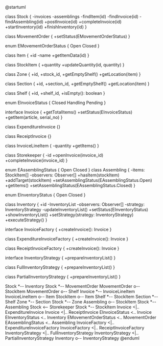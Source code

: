 @startuml

class Stock {
  -invoices
  -assemblings
  -findItem(id)
  -findInvoice(id)
  -findAssembling(id)
  +postInvoice(id)
  +completeInvoice(id)
  +startInventory(id)
  +finishInventory(id)
}

class MovementOrder {
  +setStatus(EMovementOrderStatus)
}

enum EMovementOrderStatus {
  Open
  Closed
}

class Item {
  +id
  -name
  +getItemData(id)
}

class StockItem {
  +quantity
  +updateQuantity(id, quantity)
}

class Zone {
  +id,
  +stock_id,
  +getEmptyShelf()
  +getLocation(item)
}

class Section {
  +id,
  +section_id,
  +getEmptyShelf()
  +getLocation(item)
}

class Shelf {
  +id,
  +shelf_id,
  +isEmpty(): boolean
}

enum EInvoiceStatus {
  Closed
  Handling
  Pending
}

interface Invoice {
  +getTotalItems()
  +setStatus(EInvoiceStatus)
  +getItem(article, serial_no)
}

class ExpenditureInvoice {}

class ReceiptInvoice {}

class InvoiceLineItem {
  -quantity
  +getItems()
}

class Storekeeper {
  -id
  +openInvoice(invoice_id)
  +completeInvoice(invoice_id)
}

enum EAssemblingStatus {
  Open
  Closed
}
class Assembling {
  -items: StockItem[]
  -observers: Observer[]
  +hasItem(stockItem)
  +addTarget(stockItem)
  +setAssemblingStatus(EAssemblingStatus.Open)
  +getitems()
  +setAssemblingStatus(EAssemblingStatus.Closed)
}

enum EInventoryStatus {
  Open
  Closed
}

class Inventory {
  +id
  -InventoryList
  -observers: Observer[]
  -strategy: InventoryStrategy
  -updateInventoryList()
  +setStatus(EInventoryStatus)
  +showInventoryList()
  +setStrategy(strategy: InventoryStrategy)
  +executeStrategy()
}

interface InvoiceFactory {
  +createInvoice(): Invoice
}

class ExpenditureInvoiceFactory {
  +createInvoice(): Invoice
}

class ReceiptInvoiceFactory {
  +createInvoice(): Invoice
}

interface InventoryStrategy {
  +prepareInventoryList()
}

class FullInventoryStrategy {
  +prepareInventoryList()
}

class PartialInventoryStrategy {
  +prepareInventoryList()
}

Stock *-- Inventory
Stock *-- MovementOrder
MovementOrder o-- StockItem
MovementOrder o-- Shelf
Invoice *-- InvoiceLineItem
InvoiceLineItem o-- Item
StockItem o-- Item
Shelf *-- StockItem
Section *-- Shelf
Zone *-- Section
Stock *-- Zone
Assembling o-- StockItem
Stock *-- Assembling
Stock <-- Storekeeper
Stock *-- StockItem
Invoice <|.. ExpenditureInvoice
Invoice <|.. ReceiptInvoice
EInvoiceStatus <.. Invoice
EInventoryStatus <.. Inventory
EMovementOrderStatus <.. MovementOrder
EAssemblingStatus <.. Assembling
InvoiceFactory <|.. ExpenditureInvoiceFactory
InvoiceFactory <|.. ReceiptInvoiceFactory
InventoryStrategy <|.. FullInventoryStrategy
InventoryStrategy <|.. PartialInventoryStrategy
Inventory o-- InventoryStrategy
@enduml
